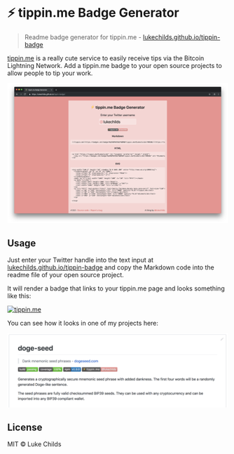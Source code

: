 # ⚡️ tippin.me Badge Generator

> Readme badge generator for tippin.me - [lukechilds.github.io/tippin-badge](https://lukechilds.github.io/tippin-badge/)

[tippin.me](https://tippin.me) is a really cute service to easily receive tips via the Bitcoin Lightning Network. Add a tippin.me badge to your open source projects to allow people to tip your work.

![](/screenshot.png)

## Usage

Just enter your Twitter handle into the text input at [lukechilds.github.io/tippin-badge](https://lukechilds.github.io/tippin-badge/) and copy the Markdown code into the readme file of your open source project.

It will render a badge that links to your tippin.me page and looks something like this:

[![tippin.me](https://badgen.net/badge/%E2%9A%A1%EF%B8%8Ftippin.me/@lukechilds/F0918E)](https://tippin.me/@lukechilds)

You can see how it looks in one of my projects here:

[![](/readme-example.png)](https://github.com/lukechilds/doge-seed)

## License

MIT © Luke Childs
